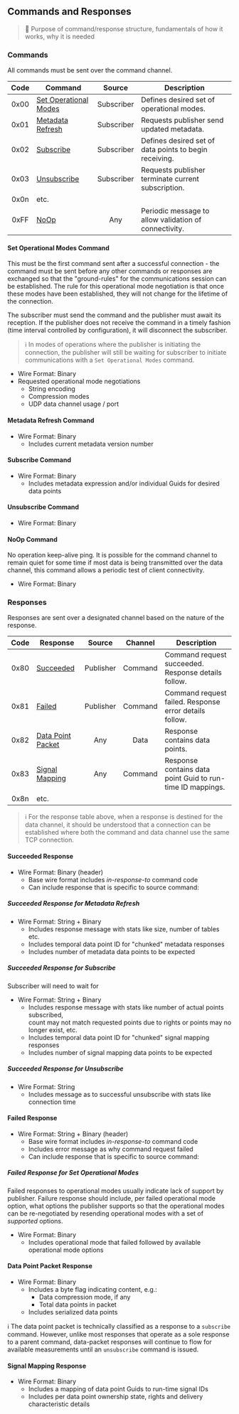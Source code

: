 ## Commands and Responses

> :construction: Purpose of command/response structure, fundamentals of how it works, why it is needed

### Commands

All commands must be sent over the command channel.

| Code | Command | Source | Description |
|:----:|---------|:------:|-------------|
| 0x00 | [Set Operational Modes](#set-operational-modes-command) | Subscriber | Defines desired set of operational modes. |
| 0x01 | [Metadata Refresh](#metadata-refresh-command) | Subscriber | Requests publisher send updated metadata. |
| 0x02 | [Subscribe](#subscribe-command) | Subscriber | Defines desired set of data points to begin receiving. |
| 0x03 | [Unsubscribe](#unsubscribe-command) | Subscriber | Requests publisher terminate current subscription. |
| 0x0n | etc. | | | |
| 0xFF | [NoOp](#noop-command) | Any | Periodic message to allow validation of connectivity. |

#### Set Operational Modes Command

This must be the first command sent after a successful connection - the command must be sent before any other commands or responses are exchanged so that the "ground-rules" for the communications session can be established. The rule for this operational mode negotiation is that once these modes have been established, they will not change for the lifetime of the connection.

The subscriber must send the command and the publisher must await its reception. If the publisher does not receive the command in a timely fashion (time interval controlled by configuration), it will disconnect the subscriber.

> :information_source: In modes of operations where the publisher is initiating the connection, the publisher will still be waiting for subscriber to initiate communications with a `Set Operational Modes` command.

* Wire Format: Binary
* Requested operational mode negotiations
  * String encoding
  * Compression modes
  * UDP data channel usage / port

#### Metadata Refresh Command

* Wire Format: Binary
  * Includes current metadata version number

#### Subscribe Command

* Wire Format: Binary
  * Includes metadata expression and/or individual Guids for desired data points

#### Unsubscribe Command

  * Wire Format: Binary

#### NoOp Command

No operation keep-alive ping. It is possible for the command channel to remain quiet for some time if most data is being transmitted over the data channel, this command allows a periodic test of client connectivity.

* Wire Format: Binary

### Responses

Responses are sent over a designated channel based on the nature of the response.

| Code | Response | Source | Channel | Description |
|:----:|----------|:------:|:-------:|-------------|
| 0x80 | [Succeeded](#succeeded-response) | Publisher | Command | Command request succeeded. Response details follow. |
| 0x81 | [Failed](#failed-response) | Publisher | Command | Command request failed. Response error details follow. |
| 0x82 | [Data Point Packet](#data-point-packet-response) | Any | Data | Response contains data points. |
| 0x83 | [Signal Mapping](#signal-mapping-response) | Any | Command | Response contains data point Guid to run-time ID mappings. |
| 0x8n | etc. | | | | |

> :information_source: For the response table above, when a response is destined for the data channel, it should be understood that a connection can be established where both the command and data channel use the same TCP connection.

#### Succeeded Response

* Wire Format: Binary (header)
  * Base wire format includes _in-response-to_ command code
  * Can include response that is specific to source command:

##### Succeeded Response for Metadata Refresh

* Wire Format: String + Binary
  * Includes response message with stats like size, number of tables etc.
  * Includes temporal data point ID for "chunked" metadata responses
  * Includes number of metadata data points to be expected

##### Succeeded Response for Subscribe

Subscriber will need to wait for

* Wire Format: String + Binary
  * Includes response message with stats like number of actual points subscribed,  
    count may not match requested points due to rights or points may no longer exist, etc.
  * Includes temporal data point ID for "chunked" signal mapping responses
  * Includes number of signal mapping data points to be expected

##### Succeeded Response for Unsubscribe

* Wire Format: String
  * Includes message as to successful unsubscribe with stats like connection time

#### Failed Response

* Wire Format: String + Binary (header)
  * Base wire format includes _in-response-to_ command code
  * Includes error message as why command request failed
  * Can include response that is specific to source command:

##### Failed Response for Set Operational Modes

Failed responses to operational modes usually indicate lack of support by publisher. Failure response should include, per failed operational mode option, what options the publisher supports so that the operational modes can be re-negotiated by resending operational modes with a set of _supported_ options.

  * Wire Format: Binary
    * Includes operational mode that failed followed by available operational mode options

#### Data Point Packet Response

* Wire Format: Binary
  * Includes a byte flag indicating content, e.g.:
    * Data compression mode, if any
    * Total data points in packet
  * Includes serialized data points

:information_source: The data point packet is technically classified as a response to a `subscribe` command. However, unlike most responses that operate as a sole response to a parent command, data-packet responses will continue to flow for available measurements until an `unsubscribe` command is issued.

#### Signal Mapping Response

* Wire Format: Binary
  * Includes a mapping of data point Guids to run-time signal IDs
  * Includes per data point ownership state, rights and delivery characteristic details
